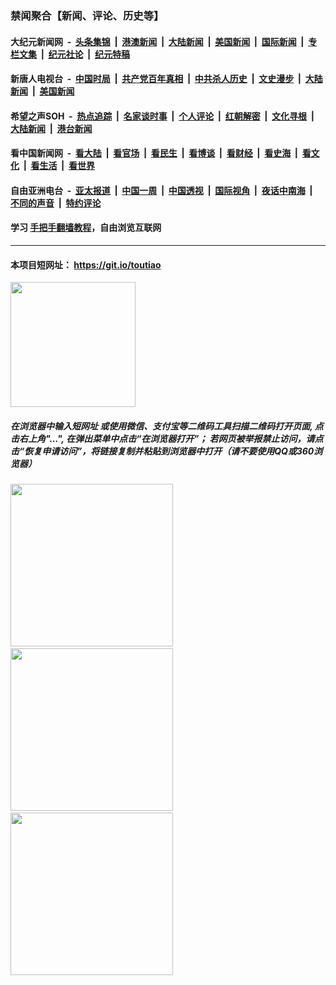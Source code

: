 ### 禁闻聚合【新闻、评论、历史等】

#### 大纪元新闻网 &nbsp;-&nbsp; [头条集锦](indexes/E头条集锦.md?t=02272131) &nbsp;|&nbsp; [港澳新闻](indexes/E港澳新闻.md?t=02272131)  &nbsp;|&nbsp; [大陆新闻](indexes/E大陆新闻.md?t=02272131) &nbsp;|&nbsp; [美国新闻](indexes/E美国新闻.md?t=02272131) &nbsp;|&nbsp; [国际新闻](indexes/E国际新闻.md?t=02272131) &nbsp;|&nbsp; [专栏文集](indexes/E专栏文集.md?t=02272131) &nbsp;|&nbsp; [纪元社论](indexes/E纪元社论.md?t=02272131) &nbsp;|&nbsp; [纪元特稿](indexes/E纪元特稿.md?t=02272131) 

#### 新唐人电视台 &nbsp;-&nbsp; [中国时局](indexes/N中国时局.md?t=02272131) &nbsp;|&nbsp; [共产党百年真相](indexes/N共产党百年真相.md?t=02272131) &nbsp;|&nbsp; [中共杀人历史](indexes/N中共杀人历史.md?t=02272131) &nbsp;|&nbsp; [文史漫步](indexes/N文史漫步.md?t=02272131) &nbsp;|&nbsp; [大陆新闻](indexes/N大陆新闻.md?t=02272131) &nbsp;|&nbsp; [美国新闻](indexes/N美国新闻.md?t=02272131)

#### 希望之声SOH &nbsp;-&nbsp; [热点追踪](indexes/H热点追踪.md?t=02272131) &nbsp;|&nbsp; [名家谈时事](indexes/H名家谈时事.md?t=02272131) &nbsp;|&nbsp; [个人评论](indexes/H个人评论.md?t=02272131)  &nbsp;|&nbsp; [红朝解密](indexes/H红朝解密.md?t=02272131) &nbsp;|&nbsp; [文化寻根](indexes/H文化寻根.md?t=02272131) &nbsp;|&nbsp; [大陆新闻](indexes/H大陆新闻.md?t=02272131) &nbsp;|&nbsp; [港台新闻](indexes/H港台新闻.md?t=02272131)

#### 看中国新闻网 &nbsp;-&nbsp; [看大陆](indexes/S看大陆.md?t=02272131) &nbsp;|&nbsp; [看官场](indexes/S看官场.md?t=02272131) &nbsp;|&nbsp; [看民生](indexes/S看民生.md?t=02272131)  &nbsp;|&nbsp; [看博谈](indexes/S看博谈.md?t=02272131) &nbsp;|&nbsp; [看财经](indexes/S看财经.md?t=02272131) &nbsp;|&nbsp; [看史海](indexes/S看史海.md?t=02272131) &nbsp;|&nbsp; [看文化](indexes/S看文化.md?t=02272131) &nbsp;|&nbsp; [看生活](indexes/S看生活.md?t=02272131) &nbsp;|&nbsp; [看世界](indexes/S看世界.md?t=02272131)

#### 自由亚洲电台 &nbsp;-&nbsp; [亚太报道](indexes/R亚太报道.md?t=02272131) &nbsp;|&nbsp; [中国一周](indexes/R中国一周.md?t=02272131) &nbsp;|&nbsp; [中国透视](indexes/R中国透视.md?t=02272131)  &nbsp;|&nbsp; [国际视角](indexes/R国际视角.md?t=02272131) &nbsp;|&nbsp; [夜话中南海](indexes/R夜话中南海.md?t=02272131) &nbsp;|&nbsp; [不同的声音](indexes/R不同的声音.md?t=02272131) &nbsp;|&nbsp; [特约评论](indexes/R特约评论.md?t=02272131)

#### 学习 [手把手翻墙教程](https://github.com/gfw-breaker/guides/wiki)，自由浏览互联网

----

#### 本项目短网址： https://git.io/toutiao
<img src="https://raw.githubusercontent.com/gfw-breaker/banned-news/master/scripts/img/qr.png" width="200px"/>  

##### 在浏览器中输入短网址 或使用微信、支付宝等二维码工具扫描二维码打开页面, 点击右上角"...", 在弹出菜单中点击“在浏览器打开”； 若网页被举报禁止访问，请点击“恢复申请访问”，将链接复制并粘贴到浏览器中打开（请不要使用QQ或360浏览器）

<img src="https://raw.githubusercontent.com/gfw-breaker/banned-news/master/scripts/img/1.png" width="260px"/> &nbsp; <img src="https://raw.githubusercontent.com/gfw-breaker/banned-news/master/scripts/img/2.png" width="260px"/> &nbsp; <img src="https://raw.githubusercontent.com/gfw-breaker/banned-news/master/scripts/img/3.png" width="260px"/>
